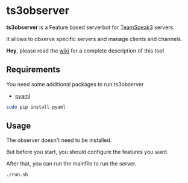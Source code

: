 ts3observer
============

__ts3observer__ is a Feature based serverbot for [TeamSpeak3] servers.

It allows to observe specific servers and manage clients and channels.

__Hey__, please read the [wiki] for a complete description of this tool


Requirements
------------

You need some additional packages to run ts3observer

* [pyaml]

```sh
sudo pip install pyaml
```

Usage
-----

The observer doesn't need to be installed.

But before you start, you should configure the features you want.

After that, you can run the mainfile to run the server.

```sh
./run.sh
```


[TeamSpeak3]:http://www.teamspeak.com/?page=teamspeak3
[wiki]:https://github.com/HWDexperte/ts3observer/wiki
[pyaml]:https://pypi.python.org/pypi/pyaml
